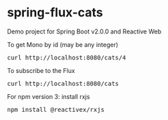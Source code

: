 # spring-flux-cats
Demo project for Spring Boot v2.0.0 and Reactive Web

To get Mono<Cat> by id (may be any integer)
<pre>
curl http://localhost:8080/cats/4
</pre>

To subscribe to the Flux<Cat>
<pre>
curl http://localhost:8080/cats
</pre>

For npm version 3: install rxjs
<pre>
npm install @reactivex/rxjs
</pre>